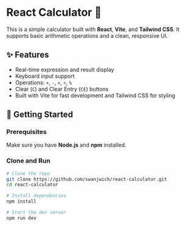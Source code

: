 # React Calculator 🧮

This is a simple calculator built with **React**, **Vite**, and **Tailwind CSS**. It supports basic arithmetic operations and a clean, responsive UI.

## ✨ Features

- Real-time expression and result display
- Keyboard input support
- Operations: `+`, `-`, `×`, `÷`, `%`
- Clear (`C`) and Clear Entry (`CE`) buttons
- Built with Vite for fast development and Tailwind CSS for styling

## 🚀 Getting Started

### Prerequisites

Make sure you have **Node.js** and **npm** installed.

### Clone and Run

```bash
# Clone the repo
git clone https://github.com/swanjwich/react-calculator.git
cd react-calculator

# Install dependencies
npm install

# Start the dev server
npm run dev
